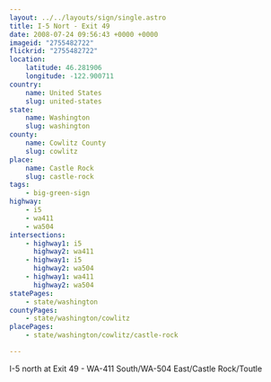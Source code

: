 ```yaml
---
layout: ../../layouts/sign/single.astro
title: I-5 Nort - Exit 49
date: 2008-07-24 09:56:43 +0000 +0000
imageid: "2755482722"
flickrid: "2755482722"
location:
    latitude: 46.281906
    longitude: -122.900711
country:
    name: United States
    slug: united-states
state:
    name: Washington
    slug: washington
county:
    name: Cowlitz County
    slug: cowlitz
place:
    name: Castle Rock
    slug: castle-rock
tags:
    - big-green-sign
highway:
    - i5
    - wa411
    - wa504
intersections:
    - highway1: i5
      highway2: wa411
    - highway1: i5
      highway2: wa504
    - highway1: wa411
      highway2: wa504
statePages:
    - state/washington
countyPages:
    - state/washington/cowlitz
placePages:
    - state/washington/cowlitz/castle-rock

---
```

I-5 north at Exit 49 - WA-411 South/WA-504 East/Castle Rock/Toutle